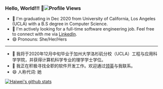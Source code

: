 ### Hello, World!!! 👋![Profile Views](https://hitcounter.pythonanywhere.com/count/tag.svg?url=https%3A%2F%2Fgithub.com%2FEvelynL09)

- 🌱 I'm graduating in Dec 2020 from University of California, Los Angeles (UCLA) with a B.S degree in Computer Science. 
- 🔭 I'm actively looking for a full-time software engineering job. Feel free to connect with me via [LinkedIn](https://www.linkedin.com/in/haiwei-lu-0109/).
- 😄 Pronouns: She/Her/Hers
---
- 🌱 我将于2020年12月中旬毕业于加州大学洛杉矶分校（UCLA）工程与应用科学学院，并获得计算机科学专业的理学学士学位。
- 🔭 我正在积极寻找全职的软件开发工作。欢迎通过[领英](https://www.linkedin.com/in/haiwei-lu-0109/?locale=zh_CN)与我联系。
- 😄 人称代词: 她

<!--
**EvelynL09/EvelynL09** is a ✨ _special_ ✨ repository because its `README.md` (this file) appears on your GitHub profile.

Here are some ideas to get you started:

- 🔭 I’m currently working on ...
- 🌱 I’m currently learning ...
- 👯 I’m looking to collaborate on ...
- 🤔 I’m looking for help with ...
- 💬 Ask me about ...
- 📫 How to reach me: ...
- ⚡ Fun fact: ...
-->

[![Haiwei's github stats](https://github-readme-stats.vercel.app/api?username=EvelynL09&show_icons=true)](https://github.com/anuraghazra/github-readme-stats)
<!--[![Haiwei's github stats](https://github-readme-stats.vercel.app/api?username=EvelynL09&show_icons=true&hide_border=true&hide_rank=true)](https://github.com/anuraghazra/github-readme-stats)-->
<!--Github Stats Resource: https://github.com/anuraghazra/github-readme-stats-->
